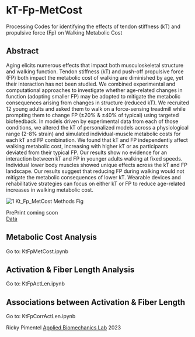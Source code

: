 # kT-Fp-MetCost
Processing Codes for identifying the effects of tendon stiffness (kT) and propulsive force (Fp) on Walking Metabolic Cost 

## Abstract
Aging elicits numerous effects that impact both musculoskeletal structure and walking function. Tendon stiffness (kT) and push-off propulsive force (FP) both impact the metabolic cost of walking are diminished by age, yet their interaction has not been studied. We combined experimental and computational approaches to investigate whether age-related changes in function (adopting smaller FP) may be adopted to mitigate the metabolic consequences arising from changes in structure (reduced kT). We recruited 12 young adults and asked them to walk on a force-sensing treadmill while prompting them to change FP (±20% & ±40% of typical) using targeted biofeedback. In models driven by experimental data from each of those conditions, we altered the kT of personalized models across a physiological range (2-8% strain) and simulated individual-muscle metabolic costs for each kT and FP combination. We found that kT and FP independently affect walking metabolic cost, increasing with higher kT or as participants deviated from their typical FP. Our results show no evidence for an interaction between kT and FP in younger adults walking at fixed speeds. Individual lower body muscles showed unique effects across the kT and FP landscape. Our results suggest that reducing FP during walking would not mitigate the metabolic consequences of lower kT. Wearable devices and rehabilitative strategies can focus on either kT or FP to reduce age-related increases in walking metabolic cost.

![1 Kt_Fp_MetCost Methods Fig](https://user-images.githubusercontent.com/44686559/221074514-83f14e68-f73c-4cb5-b4ef-3a3cd86983b5.png)

PrePrint coming soon  
[Data](https://drive.google.com/drive/folders/1y5Xj7_yeBK26dTZQqTMYaydtBMoK1q5_?usp=sharing)

## Metabolic Cost Analysis
Go to: KtFpMetCost.ipynb

## Activation & Fiber Length Analysis
Go to: KtFpActLen.ipynb

## Associations between Activation & Fiber Length
Go to: KtFpCorrActLen.ipynb


Ricky Pimentel
[Applied Biomechanics Lab](https://abl.bme.unc.edu/)
2023
